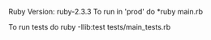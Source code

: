 Ruby Version: ruby-2.3.3
To run in 'prod' do
  *ruby main.rb

To run tests do
  ruby -Ilib:test tests/main_tests.rb
